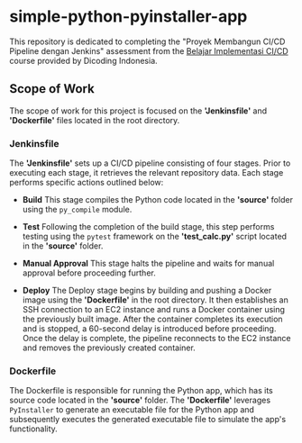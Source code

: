 # simple-python-pyinstaller-app

This repository is dedicated to completing the "Proyek Membangun CI/CD Pipeline dengan Jenkins" assessment from the [Belajar Implementasi CI/CD](https://www.dicoding.com/academies/428) course provided by Dicoding Indonesia.

## Scope of Work

The scope of work for this project is focused on the **'Jenkinsfile'** and **'Dockerfile'** files located in the root directory.

### Jenkinsfile

The **'Jenkinsfile'** sets up a CI/CD pipeline consisting of four stages. Prior to executing each stage, it retrieves the relevant repository data. Each stage performs specific actions outlined below:

- **Build**
This stage compiles the Python code located in the **'source'** folder using the `py_compile` module.

- **Test**
Following the completion of the build stage, this step performs testing using the `pytest` framework on the **'test_calc.py'** script located in the **'source'** folder.

- **Manual Approval**
This stage halts the pipeline and waits for manual approval before proceeding further.

- **Deploy**
The Deploy stage begins by building and pushing a Docker image using the **'Dockerfile'** in the root directory. It then establishes an SSH connection to an EC2 instance and runs a Docker container using the previously built image. After the container completes its execution and is stopped, a 60-second delay is introduced before proceeding. Once the delay is complete, the pipeline reconnects to the EC2 instance and removes the previously created container.

### Dockerfile

The Dockerfile is responsible for running the Python app, which has its source code located in the **'source'** folder. The **'Dockerfile'** leverages `PyInstaller` to generate an executable file for the Python app and subsequently executes the generated executable file to simulate the app's functionality.